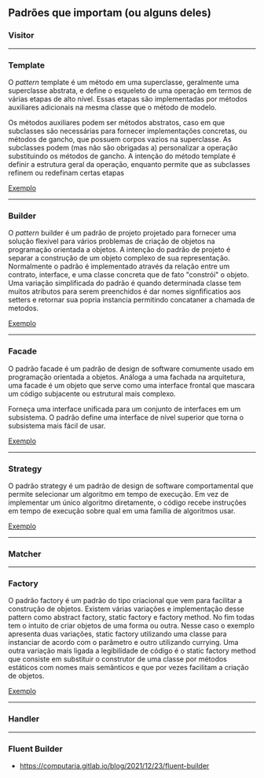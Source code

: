 ## Padrões que importam (ou alguns deles)

### Visitor

<hr>

### Template

O _pattern_ template é um método em uma superclasse, geralmente uma superclasse abstrata, e define o esqueleto de uma operação em termos de várias etapas de alto nível. Essas etapas são implementadas por métodos auxiliares adicionais na mesma classe que o método de modelo.

Os métodos auxiliares podem ser métodos abstratos, caso em que subclasses são necessárias para fornecer implementações concretas, ou métodos de gancho, que possuem corpos vazios na superclasse. As subclasses podem (mas não são obrigadas a) personalizar a operação substituindo os métodos de gancho. A intenção do método template é definir a estrutura geral da operação, enquanto permite que as subclasses refinem ou redefinam certas etapas

[Exemplo](/examples/template/index.ts)

<hr>

### Builder

O _pattern_ builder é um padrão de projeto projetado para fornecer uma solução flexível para vários problemas de criação de objetos na programação orientada a objetos. A intenção do padrão de projeto é separar a construção de um objeto complexo de sua representação. Normalmente o padrão é implementado através da relação entre um contrato, interface, e uma classe concreta que de fato "constrói" o objeto. Uma variação simplificada do padrão é quando determinada classe tem muitos atributos para serem preenchidos é dar nomes signfificatios aos setters e retornar sua popria instancia permitindo concataner a chamada de metodos.

[Exemplo](/examples/builder/index.ts)

<hr>

### Facade

O padrão facade é um padrão de design de software comumente usado em programação orientada a objetos. Análoga a uma fachada na arquitetura, uma facade é um objeto que serve como uma interface frontal que mascara um código subjacente ou estrutural mais complexo.

Forneça uma interface unificada para um conjunto de interfaces em um subsistema. O padrão define uma interface de nível superior que torna o subsistema mais fácil de usar.

[Exemplo](/examples/facade/index.ts)

<hr>

### Strategy

O padrão strategy é um padrão de design de software comportamental que permite selecionar um algoritmo em tempo de execução. Em vez de implementar um único algoritmo diretamente, o código recebe instruções em tempo de execução sobre qual em uma família de algoritmos usar.

[Exemplo](/examples/strategy/index.ts)

<hr>

### Matcher

<hr>

### Factory

O padrão factory é um padrão do tipo criacional que vem para facilitar a construção de objetos. Existem várias variações e implementação desse pattern como abstract factory, static factory e factory method. No fim todas tem o intuito de criar objetos de uma forma ou outra. Nesse caso o exemplo apresenta duas variações, static factory utilizando uma classe para instanciar de acordo com o parâmetro e outro utilizando currying. Uma outra variação mais ligada a legibilidade de código é o static factory method que consiste em substituir o construtor de uma classe por métodos estáticos com nomes mais semânticos e que por vezes facilitam a criação de objetos.

[Exemplo](/examples/factory/index.ts)

<hr>

### Handler

<hr>

### Fluent Builder

- https://computaria.gitlab.io/blog/2021/12/23/fluent-builder
